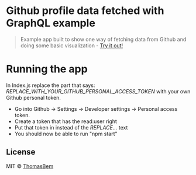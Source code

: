 # Github profile data fetched with GraphQL example

> Example app built to show one way of fetching data from Github and doing some basic visualization - [Try it out!](https://github-profile.now.sh)

# Running the app
In Index.js replace the part that says: _REPLACE_WITH_YOUR_GITHUB_PERSONAL_ACCESS_TOKEN_ with your own Github personal token.

* Go into Github -> Settings -> Developer settings -> Personal access token.
* Create a token that has the read:user right
* Put that token in instead of the _REPLACE..._ text
* You should now be able to run "npm start"

## License

MIT © [ThomasBem](https://github.com/ThomasBem)
